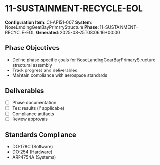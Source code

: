 # 11-SUSTAINMENT-RECYCLE-EOL

**Configuration Item**: CI-AF151-007
**System**: NoseLandingGearBayPrimaryStructure
**Phase**: 11-SUSTAINMENT-RECYCLE-EOL
**Generated**: 2025-08-25T08:06:16+00:00

## Phase Objectives
- Define phase-specific goals for NoseLandingGearBayPrimaryStructure structural assembly
- Track progress and deliverables
- Maintain compliance with aerospace standards

## Deliverables
- [ ] Phase documentation
- [ ] Test results (if applicable)
- [ ] Compliance artifacts
- [ ] Review approvals

## Standards Compliance
- DO-178C (Software)
- DO-254 (Hardware)
- ARP4754A (Systems)

